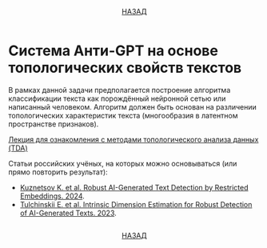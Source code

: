 <div style="display: flex; justify-content: center; align-items: center;">

[НАЗАД](../readme.md)

</div>

# Система Анти-GPT на основе топологических свойств текстов

В рамках данной задачи предполагается построение алгоритма классификации текста как порождённый нейронной сетью или написанный человеком. Алгоритм должен быть основан на различении топологических характеристик текста (многообразия в латентном пространстве признаков). 

[Лекция для ознакомления с методами топологического анализа данных (TDA)](https://vkvideo.ru/video-196620333_456239232)

Статьи российских учёных, на которых можно основываться (или прямо повторить результат):
- [Kuznetsov K. et al. Robust AI-Generated Text Detection by Restricted Embeddings. 2024](https://arxiv.org/html/2410.08113v1).
- [Tulchinskii E. et al. Intrinsic Dimension Estimation for Robust Detection of AI-Generated Texts. 2023](https://arxiv.org/abs/2306.04723).

<div style="display: flex; justify-content: center; align-items: center;">

[НАЗАД](../readme.md)

</div>
